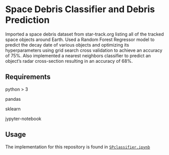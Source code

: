 # Space Debris Classifier and Debris Prediction

Imported a space debris dataset from star-track.org listing all of the tracked space objects around Earth. 
Used a Random Forest Regressor model to predict the decay date of various objects and optimizing its 
hyperparameters using grid search cross validation to achieve an accuracy of 75%. Also implemented a nearest neighbors classifier to predict an object’s radar cross-section 
resulting in an accuracy of 68%.

## Requirements
python > 3

pandas

sklearn

jypyter-notebook

## Usage
The implementation for this repository is found in [`SPclassifier.ipynb`](https://github.com/dkolosa/SpaceDebrisClassifier/blob/master/SPclassifier.ipynb)

